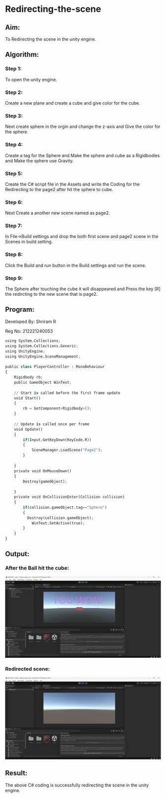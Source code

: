# Redirecting-the-scene

## Aim:
To Redirecting the scene in the unity engine.

## Algorithm:
### Step 1:
To open the unity engine.
### Step 2:
Create a new plane and create a cube and give color for the cube.


### Step 3:
Next create sphere in the orgin and change the z-axis and Give the color for the sphere.


### Step 4:
Create a tag for the Sphere and Make the sphere and cube as a Rigidbodies and Make the sphere use Gravity.



### Step 5:
Create the C# script file in the Assets and write the Coding for the Redirecting to the page2 after hit the sphere to cube.



### Step 6:
Next Create a another new scene named as page2.



### Step 7:
In File->Build settings and drop the both first scene and page2 scene in the Scenes in build setting.



### Step 8:
Click the Build and run button in the Build settings and run the scene.


### Step 9:
The Sphere after touching the cube it will disappeared and Press the key [R] the redircting to the new scene that is page2.




## Program:
Developed By: Shriram R

Reg No: 212221240053
```python
using System.Collections;
using System.Collections.Generic;
using UnityEngine;
using UnityEngine.SceneManagement;

public class PlayerController : MonoBehaviour
{
    Rigidbody rb;
    public GameObject WinText;

    // Start is called before the first frame update
    void Start()
    {
        rb = GetComponent<Rigidbody>();
    }

    // Update is called once per frame
    void Update()
    {
        if(Input.GetKeyDown(KeyCode.R))
        {
            SceneManager.LoadScene("Page2");
        }

    }
    private void OnMouseDown()
    {
        Destroy(gameObject);

    }
    private void OnCollisionEnter(Collision collision)
    {
        if(collision.gameObject.tag=="Sphere")
        {
          Destroy(collision.gameObject);
            WinText.SetActive(true);
        }
    }
}

```

## Output:
### After the Ball hit the cube:
![](p1.png)

### Redirected scene:

![](p2.png)
## Result:
The above C# coding is successfully redirecting the scene in the unity engine.

